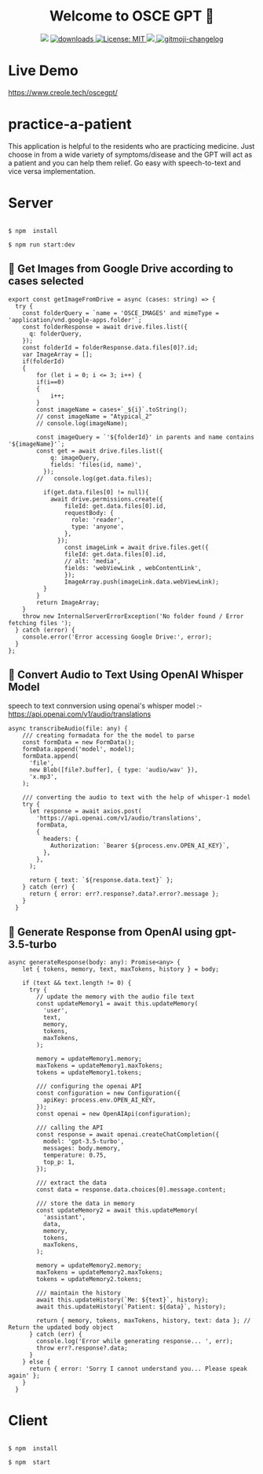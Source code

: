

<h1 align="center">Welcome to OSCE GPT 👋</h1>
<p align="center">
  <img src="https://img.shields.io/npm/v/readme-md-generator.svg?orange=blue" />
  <a href="https://www.npmjs.com/package/readme-md-generator">
    <img alt="downloads" src="https://img.shields.io/npm/dm/readme-md-generator.svg?color=blue" target="_blank" />
  </a>
  <a href="https://github.com/kefranabg/readme-md-generator/blob/master/LICENSE">
    <img alt="License: MIT" src="https://img.shields.io/badge/license-MIT-yellow.svg" target="_blank" />
  </a>
  <a href="https://codecov.io/gh/kefranabg/readme-md-generator">
    <img src="https://codecov.io/gh/kefranabg/readme-md-generator/branch/master/graph/badge.svg" />
  </a>
  <a href="https://github.com/frinyvonnick/gitmoji-changelog">
    <img src="https://img.shields.io/badge/changelog-gitmoji-brightgreen.svg" alt="gitmoji-changelog">
  </a>
</p>

# Live Demo 

https://www.creole.tech/oscegpt/

# practice-a-patient
This application is helpful to the residents who are practicing medicine. Just choose in from a wide variety of symptoms/disease and the GPT will act as a patient and you can help them relief. Go easy with speech-to-text and vice versa implementation.


# Server


```

$ npm  install 

$ npm run start:dev

```


##  🚀 Get Images from Google Drive according to cases selected
```
export const getImageFromDrive = async (cases: string) => {
  try {
    const folderQuery = `name = 'OSCE_IMAGES' and mimeType = 'application/vnd.google-apps.folder'`;
    const folderResponse = await drive.files.list({
      q: folderQuery,
    });
    const folderId = folderResponse.data.files[0]?.id;
    var ImageArray = [];
    if(folderId)
    {
        for (let i = 0; i <= 3; i++) {
        if(i==0)
        {
            i++;
        }    
        const imageName = cases+`_${i}`.toString();
        // const imageName = "Atypical_2"
        // console.log(imageName);
        
        const imageQuery = `'${folderId}' in parents and name contains '${imageName}'`;
        const get = await drive.files.list({
            q: imageQuery,
            fields: 'files(id, name)',
          });
        //   console.log(get.data.files);
          
          if(get.data.files[0] != null){
            await drive.permissions.create({
                fileId: get.data.files[0].id,
                requestBody: {
                  role: 'reader',
                  type: 'anyone',
                },
              });
                const imageLink = await drive.files.get({
                fileId: get.data.files[0].id,
                // alt: 'media',
                fields: 'webViewLink , webContentLink',
                });
                ImageArray.push(imageLink.data.webViewLink); 
          }
        }
        return ImageArray;
    }
    throw new InternalServerErrorException('No folder found / Error fetching files '); 
  } catch (error) {
    console.error('Error accessing Google Drive:', error);
  }
};

```

##  🚀 Convert Audio to Text Using OpenAI Whisper Model

speech to text connversion using openai's whisper model :- https://api.openai.com/v1/audio/translations

```
async transcribeAudio(file: any) {
    /// creating formadata for the the model to parse
    const formData = new FormData();
    formData.append('model', model);
    formData.append(
      'file',
      new Blob([file?.buffer], { type: 'audio/wav' }),
      'x.mp3',
    );

    /// converting the audio to text with the help of whisper-1 model
    try {
      let response = await axios.post(
        'https://api.openai.com/v1/audio/translations',
        formData,
        {
          headers: {
            Authorization: `Bearer ${process.env.OPEN_AI_KEY}`,
          },
        },
      );

      return { text: `${response.data.text}` };
    } catch (err) {
      return { error: err?.response?.data?.error?.message };
    }
  }
```

##  🚀 Generate Response from OpenAI using gpt-3.5-turbo 

```
async generateResponse(body: any): Promise<any> {
    let { tokens, memory, text, maxTokens, history } = body;

    if (text && text.length != 0) {
      try {
        // update the memory with the audio file text
        const updateMemory1 = await this.updateMemory(
          'user',
          text,
          memory,
          tokens,
          maxTokens,
        );

        memory = updateMemory1.memory;
        maxTokens = updateMemory1.maxTokens;
        tokens = updateMemory1.tokens;

        /// configuring the openai API
        const configuration = new Configuration({
          apiKey: process.env.OPEN_AI_KEY,
        });
        const openai = new OpenAIApi(configuration);

        /// calling the API
        const response = await openai.createChatCompletion({
          model: 'gpt-3.5-turbo',
          messages: body.memory,
          temperature: 0.75,
          top_p: 1,
        });

        /// extract the data
        const data = response.data.choices[0].message.content;

        /// store the data in memory
        const updateMemory2 = await this.updateMemory(
          'assistant',
          data,
          memory,
          tokens,
          maxTokens,
        );

        memory = updateMemory2.memory;
        maxTokens = updateMemory2.maxTokens;
        tokens = updateMemory2.tokens;

        /// maintain the history
        await this.updateHistory(`Me: ${text}`, history);
        await this.updateHistory(`Patient: ${data}`, history);

        return { memory, tokens, maxTokens, history, text: data }; // Return the updated body object
      } catch (err) {
        console.log('Error while generating response... ', err);
        throw err?.response?.data;
      }
    } else {
      return { error: 'Sorry I cannot understand you... Please speak again' };
    }
  }
```


# Client


```

$ npm  install 

$ npm  start

```






